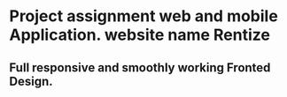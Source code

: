  # Project assignment web and mobile  Application. website name Rentize
## Full responsive and smoothly working Fronted Design.